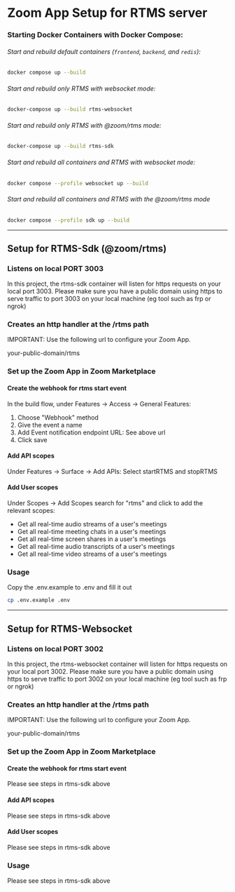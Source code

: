 # Zoom App Setup for RTMS server

### Starting Docker Containers with Docker Compose:

###### Start and rebuild default containers (`frontend`, `backend`, and `redis`):

```bash
docker compose up --build
```

###### Start and rebuild only RTMS with websocket mode:

```bash
docker-compose up --build rtms-websocket
```

###### Start and rebuild only RTMS with @zoom/rtms mode:

```bash
docker-compose up --build rtms-sdk
```

###### Start and rebuild all containers and RTMS with websocket mode:

```bash
docker compose --profile websocket up --build
```

###### Start and rebuild all containers and RTMS with the @zoom/rtms mode

```bash
docker compose --profile sdk up --build
```

---

## Setup for RTMS-Sdk (@zoom/rtms)

### Listens on local PORT 3003

In this project, the rtms-sdk container will listen for https requests on your local port 3003. Please make sure you have a public domain using https to serve traffic to port 3003 on your local machine (eg tool such as frp or ngrok)

### Creates an http handler at the /rtms path

IMPORTANT: Use the following url to configure your Zoom App.

your-public-domain/rtms

### Set up the Zoom App in Zoom Marketplace

#### Create the webhook for rtms start event

In the build flow, under Features -> Access -> General Features:

1. Choose "Webhook" method
2. Give the event a name
3. Add Event notification endpoint URL: See above url
4. Click save

#### Add API scopes

Under Features -> Surface -> Add APIs: Select startRTMS and stopRTMS

#### Add User scopes

Under Scopes -> Add Scopes search for "rtms" and click to add the relevant scopes:

- Get all real-time audio streams of a user's meetings
- Get all real-time meeting chats in a user's meetings
- Get all real-time screen shares in a user's meetings
- Get all real-time audio transcripts of a user's meetings
- Get all real-time video streams of a user's meetings

### Usage

Copy the .env.example to .env and fill it out

```bash
cp .env.example .env
```

---

## Setup for RTMS-Websocket

### Listens on local PORT 3002

In this project, the rtms-websocket container will listen for https requests on your local port 3002. Please make sure you have a public domain using https to serve traffic to port 3002 on your local machine (eg tool such as frp or ngrok)

### Creates an http handler at the /rtms path

IMPORTANT: Use the following url to configure your Zoom App.

your-public-domain/rtms

### Set up the Zoom App in Zoom Marketplace

#### Create the webhook for rtms start event

Please see steps in rtms-sdk above

#### Add API scopes

Please see steps in rtms-sdk above

#### Add User scopes

Please see steps in rtms-sdk above

### Usage

Please see steps in rtms-sdk above
